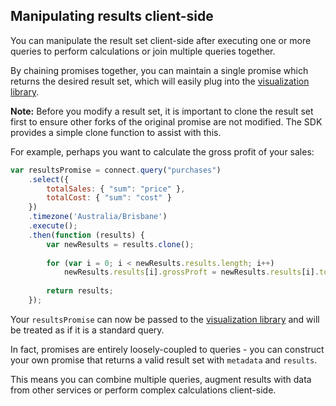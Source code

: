 ## Manipulating results client-side

You can manipulate the result set client-side after executing one or more queries to perform calculations
or join multiple queries together.

By chaining promises together, you can maintain a single promise which returns the desired result set, which
will easily plug into the [visualization library](#visualizing-data).

**Note:** Before you modify a result set, it is important to clone the result set first to ensure other forks
of the original promise are not modified.  The SDK provides a simple clone function to assist with this. 

For example, perhaps you want to calculate the gross profit of your sales:

```js
var resultsPromise = connect.query("purchases")
	.select({
		totalSales: { "sum": "price" },
		totalCost: { "sum": "cost" }
	})
	.timezone('Australia/Brisbane')
	.execute();
	.then(function (results) {
		var newResults = results.clone();
		
		for (var i = 0; i < newResults.results.length; i++)
			newResults.results[i].grossProft = newResults.results[i].totalSales - newResults.results[i].totalCost;
		
		return results;
	});
```

Your `resultsPromise` can now be passed to the [visualization library](#visualizing-data) and will be treated
as if it is a standard query.

In fact, promises are entirely loosely-coupled to queries - you can construct your own promise that returns a valid
result set with `metadata` and `results`.

This means you can combine multiple queries, augment results with data from other services or perform complex
calculations client-side. 
